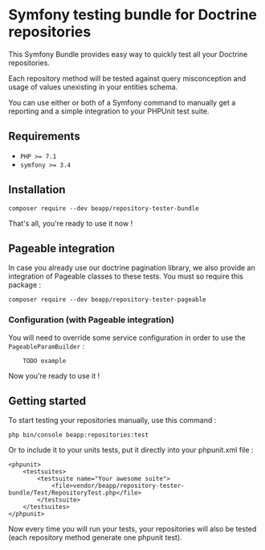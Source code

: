 # Symfony testing bundle for Doctrine repositories

This Symfony Bundle provides easy way to quickly test all your Doctrine repositories.

Each repository method will be tested against query misconception and usage of values unexisting in your entities schema.

You can use either or both of a Symfony command to manually get a reporting and a simple integration to your PHPUnit test suite.

## Requirements

* `PHP >= 7.1`
* `symfony >= 3.4`

## Installation 

```
composer require --dev beapp/repository-tester-bundle
```

That's all, you're ready to use it now !

## Pageable integration

In case you already use our doctrine pagination library, we also provide an integration of Pageable classes to these tests.
You must so require this package :

```
composer require --dev beapp/repository-tester-pageable
```

### Configuration (with Pageable integration)

You will need to override some service configuration in order to use the `PageableParamBuilder` :

```
    TODO example
```

Now you're ready to use it !

## Getting started 

To start testing your repositories manually, use this command :

```
php bin/console beapp:repositories:test
```

Or to include it to your units tests, put it directly into your phpunit.xml file :

```
<phpunit>
    <testsuites>
        <testsuite name="Your awesome suite">
            <file>vendor/beapp/repository-tester-bundle/Test/RepositoryTest.php</file>
        </testsuite>
    </testsuites>
</phpunit>
```

Now every time you will run your tests, your repositories will also be tested (each repository method generate one phpunit test).
